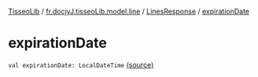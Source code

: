 [TisseoLib](../../index.md) / [fr.docjyJ.tisseoLib.model.line](../index.md) / [LinesResponse](index.md) / [expirationDate](./expiration-date.md)

# expirationDate

`val expirationDate: LocalDateTime` [(source)](https://github.com/docjyJ/TisseoLib/tree/master/src/main/kotlin/fr/docjyJ/tisseoLib/model/line/LinesResponse.kt#L6)